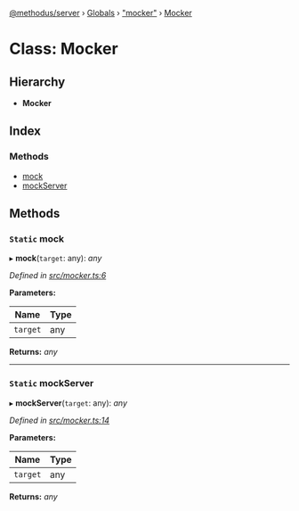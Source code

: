 [@methodus/server](../README.md) › [Globals](../globals.md) › ["mocker"](../modules/_mocker_.md) › [Mocker](_mocker_.mocker.md)

# Class: Mocker

## Hierarchy

* **Mocker**

## Index

### Methods

* [mock](_mocker_.mocker.md#static-mock)
* [mockServer](_mocker_.mocker.md#static-mockserver)

## Methods

### `Static` mock

▸ **mock**(`target`: any): *any*

*Defined in [src/mocker.ts:6](https://github.com/nodulusteam/methodus.dev/blob/9fa5503/modules/platform/server/src/mocker.ts#L6)*

**Parameters:**

Name | Type |
------ | ------ |
`target` | any |

**Returns:** *any*

___

### `Static` mockServer

▸ **mockServer**(`target`: any): *any*

*Defined in [src/mocker.ts:14](https://github.com/nodulusteam/methodus.dev/blob/9fa5503/modules/platform/server/src/mocker.ts#L14)*

**Parameters:**

Name | Type |
------ | ------ |
`target` | any |

**Returns:** *any*
